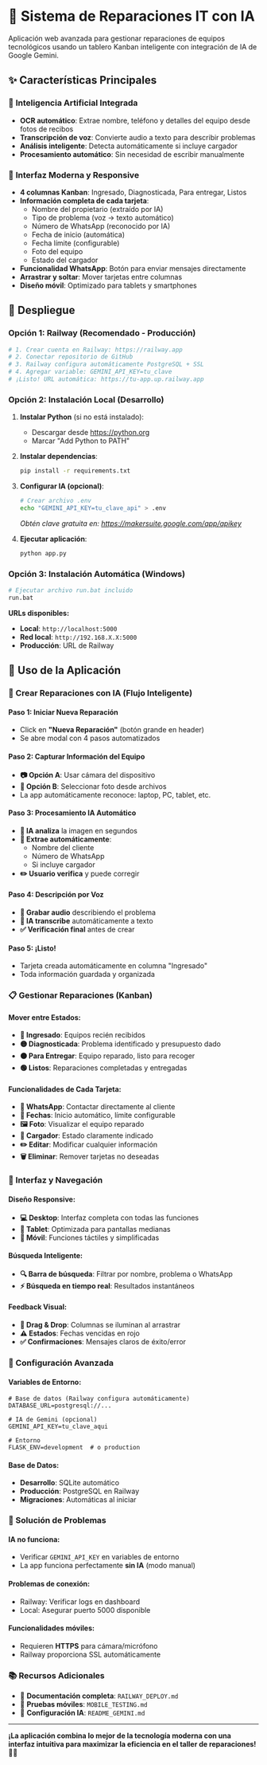 # 🚀 Sistema de Reparaciones IT con IA

Aplicación web avanzada para gestionar reparaciones de equipos tecnológicos usando un tablero Kanban inteligente con integración de IA de Google Gemini.

## ✨ Características Principales

### 🤖 **Inteligencia Artificial Integrada**
- **OCR automático**: Extrae nombre, teléfono y detalles del equipo desde fotos de recibos
- **Transcripción de voz**: Convierte audio a texto para describir problemas
- **Análisis inteligente**: Detecta automáticamente si incluye cargador
- **Procesamiento automático**: Sin necesidad de escribir manualmente

### 📱 **Interfaz Moderna y Responsive**
- **4 columnas Kanban**: Ingresado, Diagnosticada, Para entregar, Listos
- **Información completa de cada tarjeta**:
  - Nombre del propietario (extraído por IA)
  - Tipo de problema (voz → texto automático)
  - Número de WhatsApp (reconocido por IA)
  - Fecha de inicio (automática)
  - Fecha límite (configurable)
  - Foto del equipo
  - Estado del cargador
- **Funcionalidad WhatsApp**: Botón para enviar mensajes directamente
- **Arrastrar y soltar**: Mover tarjetas entre columnas
- **Diseño móvil**: Optimizado para tablets y smartphones

## 🚀 Despliegue

### Opción 1: Railway (Recomendado - Producción)
```bash
# 1. Crear cuenta en Railway: https://railway.app
# 2. Conectar repositorio de GitHub
# 3. Railway configura automáticamente PostgreSQL + SSL
# 4. Agregar variable: GEMINI_API_KEY=tu_clave
# ¡Listo! URL automática: https://tu-app.up.railway.app
```

### Opción 2: Instalación Local (Desarrollo)

1. **Instalar Python** (si no está instalado):
   - Descargar desde https://python.org
   - Marcar "Add Python to PATH"

2. **Instalar dependencias**:
   ```bash
   pip install -r requirements.txt
   ```

3. **Configurar IA (opcional)**:
   ```bash
   # Crear archivo .env
   echo "GEMINI_API_KEY=tu_clave_api" > .env
   ```
   *Obtén clave gratuita en: https://makersuite.google.com/app/apikey*

4. **Ejecutar aplicación**:
   ```bash
   python app.py
   ```

### Opción 3: Instalación Automática (Windows)
```bash
# Ejecutar archivo run.bat incluido
run.bat
```

**URLs disponibles:**
- **Local**: `http://localhost:5000`
- **Red local**: `http://192.168.X.X:5000`
- **Producción**: URL de Railway

## 🎯 Uso de la Aplicación

### 🤖 Crear Reparaciones con IA (Flujo Inteligente)

#### Paso 1: Iniciar Nueva Reparación
- Click en **"Nueva Reparación"** (botón grande en header)
- Se abre modal con 4 pasos automatizados

#### Paso 2: Capturar Información del Equipo
- **📷 Opción A**: Usar cámara del dispositivo
- **📁 Opción B**: Seleccionar foto desde archivos
- La app automáticamente reconoce: laptop, PC, tablet, etc.

#### Paso 3: Procesamiento IA Automático
- **🤖 IA analiza** la imagen en segundos
- **📝 Extrae automáticamente**:
  - Nombre del cliente
  - Número de WhatsApp
  - Si incluye cargador
- **✏️ Usuario verifica** y puede corregir

#### Paso 4: Descripción por Voz
- **🎤 Grabar audio** describiendo el problema
- **📝 IA transcribe** automáticamente a texto
- **✅ Verificación final** antes de crear

#### Paso 5: ¡Listo!
- Tarjeta creada automáticamente en columna "Ingresado"
- Toda información guardada y organizada

### 📋 Gestionar Reparaciones (Kanban)

#### Mover entre Estados:
- **🔵 Ingresado**: Equipos recién recibidos
- **🟡 Diagnosticada**: Problema identificado y presupuesto dado
- **🟠 Para Entregar**: Equipo reparado, listo para recoger
- **🟢 Listos**: Reparaciones completadas y entregadas

#### Funcionalidades de Cada Tarjeta:
- **📱 WhatsApp**: Contactar directamente al cliente
- **📅 Fechas**: Inicio automático, límite configurable
- **🖼️ Foto**: Visualizar el equipo reparado
- **🔌 Cargador**: Estado claramente indicado
- **✏️ Editar**: Modificar cualquier información
- **🗑️ Eliminar**: Remover tarjetas no deseadas

### 🎨 Interfaz y Navegación

#### Diseño Responsive:
- **💻 Desktop**: Interfaz completa con todas las funciones
- **📱 Tablet**: Optimizada para pantallas medianas
- **📱 Móvil**: Funciones táctiles y simplificadas

#### Búsqueda Inteligente:
- **🔍 Barra de búsqueda**: Filtrar por nombre, problema o WhatsApp
- **⚡ Búsqueda en tiempo real**: Resultados instantáneos

#### Feedback Visual:
- **🎯 Drag & Drop**: Columnas se iluminan al arrastrar
- **⚠️ Estados**: Fechas vencidas en rojo
- **✅ Confirmaciones**: Mensajes claros de éxito/error

### 🔧 Configuración Avanzada

#### Variables de Entorno:
```env
# Base de datos (Railway configura automáticamente)
DATABASE_URL=postgresql://...

# IA de Gemini (opcional)
GEMINI_API_KEY=tu_clave_aqui

# Entorno
FLASK_ENV=development  # o production
```

#### Base de Datos:
- **Desarrollo**: SQLite automático
- **Producción**: PostgreSQL en Railway
- **Migraciones**: Automáticas al iniciar

### 🚨 Solución de Problemas

#### IA no funciona:
- Verificar `GEMINI_API_KEY` en variables de entorno
- La app funciona perfectamente **sin IA** (modo manual)

#### Problemas de conexión:
- Railway: Verificar logs en dashboard
- Local: Asegurar puerto 5000 disponible

#### Funcionalidades móviles:
- Requieren **HTTPS** para cámara/micrófono
- Railway proporciona SSL automáticamente

### 📚 Recursos Adicionales

- 📖 **Documentación completa**: `RAILWAY_DEPLOY.md`
- 📱 **Pruebas móviles**: `MOBILE_TESTING.md`
- 🤖 **Configuración IA**: `README_GEMINI.md`

---

**¡La aplicación combina lo mejor de la tecnología moderna con una interfaz intuitiva para maximizar la eficiencia en el taller de reparaciones!** 🚀✨
